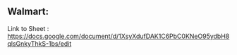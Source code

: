 ## Walmart:

Link to Sheet : https://docs.google.com/document/d/1XsyXdufDAK1C6PbC0KNeO95ydbH8qlsGnkyThkS-1bs/edit
